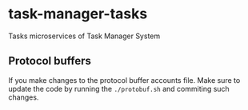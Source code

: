 # task-manager-tasks

Tasks microservices of Task Manager System

## Protocol buffers

If you make changes to the protocol buffer accounts file. Make sure to update the code by running the `./protobuf.sh` and commiting such changes.

